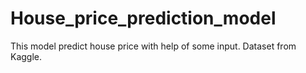 # House_price_prediction_model
This model predict house price with help of some input.
Dataset from Kaggle.
